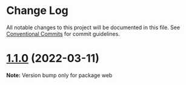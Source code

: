 # Change Log

All notable changes to this project will be documented in this file.
See [Conventional Commits](https://conventionalcommits.org) for commit guidelines.

# [1.1.0](https://github.com/kajyr/subnettuno.it/compare/v1.0.0...v1.1.0) (2022-03-11)

**Note:** Version bump only for package web
